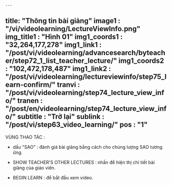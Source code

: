 	---
title: "Thông tin bài giảng"
image1 : "/vi/videolearning/LectureViewInfo.png"
img_title1 : "Hình 01"
img1_coords1 : "32,264,177,278"
img1_link1 : "/post/vi/videolearning/advancesearch/byteacher/step72_1_list_teacher_lecture/"
img1_coords2 : "102,472,178,487"
img1_link2 : "/post/vi/videolearning/lectureviewinfo/step75_learn-confirm/"
tranvi : "/post/vi/videolearning/step74_lecture_view_info/"
tranen : "/post/en/videolearning/step74_lecture_view_info/"
subtitle : "Trở lại"
sublink : "/post/vi/step63_video_learning/"
pos : "1"
---
VÙNG THAO TÁC :

- dấu "SAO" : đánh giá bài giảng bằng cách cho chúng lượng SAO tương ứng.

- SHOW TEACHER'S OTHER LECTURES : nhấn để hiện thị chi tiết bài giảng của giáo viên.

- BEGIN LEARN : để bắt đầu xem video.